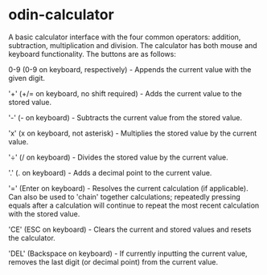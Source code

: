 # odin-calculator
A basic calculator interface with the four common operators: addition, subtraction, 
multiplication and division. The calculator has both mouse and keyboard
functionality. The buttons are as follows:



0-9 (0-9 on keyboard, respectively) - Appends the current value with the given digit.

'+' (+/= on keyboard, no shift required) - Adds the current value to the stored value.

'-' (- on keyboard) - Subtracts the current value from the stored value.

'x' (x on keyboard, not asterisk) - Multiplies the stored value by the current value.

'÷' (/ on keyboard) - Divides the stored value by the current value.

'.' (. on keyboard) - Adds a decimal point to the current value.

'=' (Enter on keyboard) - Resolves the current calculation (if applicable). Can also
    be used to 'chain' together calculations; repeatedly pressing equals after a
    calculation will continue to repeat the most recent calculation with the stored
    value.

'CE' (ESC on keyboard) - Clears the current and stored values and resets the calculator.

'DEL' (Backspace on keyboard) - If currently inputting the current value, removes the
    last digit (or decimal point) from the current value.

